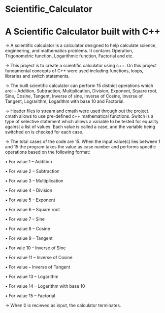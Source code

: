# Scientific_Calculator
# A Scientific Calculator built with C++
-> A scientific calculator is a calculator designed to help calculate science, engineering, and 
mathematics problems. It contains Operation, Trigonometric function, Logarithmic function,
Factorial and etc.

-> This project is to create a scientific calculator using c++. On this project fundamental concepts of C++ were used including
functions, loops, libraries and switch statements.

-> The built scientific calculator can perform 15 distnict operations which are: - Addition, Subtraction, Multiplication, Division, Exponent, Square root, Sine, Cosine, Tangent, Inverse of sine, Inverse of Cosine, Inverse of Tangent, Lograrithm, Logarithm with base 10 and Factorial.

-> Header files io stream and cmath were used through out the project. cmath allows to use pre-defined c++ mathematical 
functions. Switch is a type of selective statement which allows a variable to be tested for equality against a list of values. Each 
value is called a case, and the variable being switched on is checked for each case.

-> The total cases of the code are 15. When the input value(c) lies between 1 and 15 the program
takes the value as case number and performs specific operations based on the following format:

• For value 1 – Addition

• For value 2 – Subtraction

• For value 3 – Multiplication

• For value 4 – Division

• For value 5 – Exponent

• For value 6 – Square root

• For value 7 – Sine

• For value 8 – Cosine

• For value 9 – Tangent

• For vale 10 – Inverse of Sine

• For value 11 – Inverse of Cosine

• For value – Inverse of Tangent

• For value 13 – Logarithm

• For value 14 – Logarithm with base 10

• For value 15 – Factorial

-> When 0 is recieved as input, the calculator terminates.
